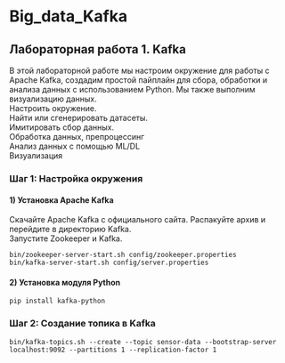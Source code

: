 # Big_data_Kafka
## Лабораторная работа 1. Kafka
В этой лабораторной работе мы настроим окружение для работы с Apache Kafka, создадим простой пайплайн для сбора, обработки и анализа данных с использованием Python. Мы также выполним визуализацию данных.         
Настроить окружение.         
Найти или сгенерировать датасеты.         
Имитировать сбор данных.         
Обработка данных, препроцессинг         
Анализ данных с помощью ML/DL        
Визуализация           
### Шаг 1: Настройка окружения
#### 1) Установка Apache Kafka
Скачайте Apache Kafka с официального сайта. Распакуйте архив и перейдите в директорию Kafka.          
Запустите Zookeeper и Kafka.

```
bin/zookeeper-server-start.sh config/zookeeper.properties
bin/kafka-server-start.sh config/server.properties
```

#### 2) Установка модуля Python

```
pip install kafka-python
```

### Шаг 2: Создание топика в Kafka

```
bin/kafka-topics.sh --create --topic sensor-data --bootstrap-server localhost:9092 --partitions 1 --replication-factor 1
```
